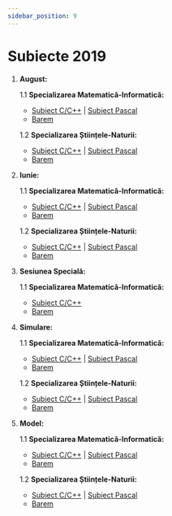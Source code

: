 ```yaml
---
sidebar_position: 9
---
```


# Subiecte 2019

1. **August:**

    1.1 **Specializarea Matematică-Informatică:**
    - <a href="/2022/SubiectAugust2022MIC.pdf" target="_blank">Subiect C/C++</a> | <a href="/2022/SubiectAugust2022MIPascal.pdf" target="_blank">Subiect Pascal</a>
    - <a href="/2022/BaremAugust2022MI.pdf" target="_blank">Barem</a>

    1.2 **Specializarea Științele-Naturii:**
    - <a href="/2022/SubiectAugust2022SNC.pdf" target="_blank">Subiect C/C++</a> | <a href="/2022/SubiectAugust2022SNPascal.pdf" target="_blank">Subiect Pascal</a>
    - <a href="/2022/BaremAugust2022SN.pdf" target="_blank">Barem</a>

2. **Iunie:**

    1.1 **Specializarea Matematică-Informatică:**
    - <a href="/2022/SubiectIunie2022MIC.pdf" target="_blank">Subiect C/C++</a> | <a href="/2022/SubiectIunie2022MIPascal.pdf" target="_blank">Subiect Pascal</a>
    - <a href="/2022/BaremIunie2022MI.pdf" target="_blank">Barem</a>

    1.2 **Specializarea Științele-Naturii:**
    - <a href="/2022/SubiectIunie2022SNC.pdf" target="_blank">Subiect C/C++</a> | <a href="/2022/SubiectIunie2022SNPascal.pdf" target="_blank">Subiect Pascal</a>
    - <a href="/2022/BaremIunie2022SN.pdf" target="_blank">Barem</a>

3. **Sesiunea Specială:**

    1.1 **Specializarea Matematică-Informatică:**
    - <a href="/2022/SubiectSpeciala2022MIC.pdf" target="_blank">Subiect C/C++</a>
    - <a href="/2022/BaremSpeciala2022MI.pdf" target="_blank">Barem</a>

4. **Simulare:**

    1.1 **Specializarea Matematică-Informatică:**
    - <a href="/2022/SubiectSimulare2022MIC.pdf" target="_blank">Subiect C/C++</a> | <a href="/2022/SubiectSimulare2022MIPascal.pdf" target="_blank">Subiect Pascal</a>
    - <a href="/2022/BaremSimulare2022MI.pdf" target="_blank">Barem</a>

    1.2 **Specializarea Științele-Naturii:**
    - <a href="/2022/SubiectSimulare2022SNC.pdf" target="_blank">Subiect C/C++</a> | <a href="/2022/SubiectSimulare2022SNPascal.pdf" target="_blank">Subiect Pascal</a>
    - <a href="/2022/BaremSimulare2022SN.pdf" target="_blank">Barem</a>

5. **Model:**

    1.1 **Specializarea Matematică-Informatică:**
    - <a href="/2022/SubiectModel2022MIC.pdf" target="_blank">Subiect C/C++</a> | <a href="/2022/SubiectModel2022MIPascal.pdf" target="_blank">Subiect Pascal</a>
    - <a href="/2022/BaremModel2022MI.pdf" target="_blank">Barem</a>

    1.2 **Specializarea Științele-Naturii:**
    - <a href="/2022/SubiectModel2022SNC.pdf" target="_blank">Subiect C/C++</a> | <a href="/2022/SubiectModel2022SNPascal.pdf" target="_blank">Subiect Pascal</a>
    - <a href="/2022/BaremModel2022SN.pdf" target="_blank">Barem</a>